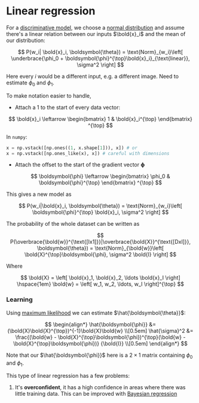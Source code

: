 # Linear regression

For a [discriminative model](202210171323.md), we choose a [normal distribution](202210091114.md)
and assume there's a linear relation between our inputs $\bold{x}_i$ and the
mean of our distribution:

$$
P(w_i| \bold{x}_i, \boldsymbol{\theta}) = \text{Norm}_{w_i}\left[
\underbrace{\phi_0 + \boldsymbol{\phi}^{\top}\bold{x}_i}_{\text{linear}}, \sigma^2
\right]
$$

Here every $i$ would be a different input, e.g. a different image. Need to
estimate $\phi_0$ and $\phi_1$.

To make notation easier to handle,
* Attach a 1 to the start of every data vector:

$$
\bold{x}_i \leftarrow \begin{bmatrix} 1 & \bold{x}_i^{\top} \end{bmatrix} ^{\top}
$$

In `numpy`:

```python
x = np.vstack([np.ones((1, x.shape[1])), x]) # or
x = np.vstack([np.ones_like(x), x]) # careful with dimensions
```

* Attach the offset to the start of the gradient vector $\boldsymbol{\phi}$

$$
\boldsymbol{\phi} \leftarrow \begin{bmatrix} \phi_0 & \boldsymbol{\phi}^{\top} \end{bmatrix} ^{\top}
$$

This gives a new model as

$$
P(w_i|\bold{x}_i, \boldsymbol{\theta}) = \text{Norm}_{w_i}\left[
\boldsymbol{\phi}^{\top} \bold{x}_i, \sigma^2
\right]
$$

The probability of the whole dataset can be written as

$$
P(\overbrace{\bold{w}}^{\text{[Ix1]}}|\overbrace{\bold{X}}^{\text{[DxI]}}, \boldsymbol{\theta}) =
\text{Norm}_{\bold{w}}\left[ \bold{X}^{\top}\boldsymbol{\phi},
\sigma^2 \bold{I} \right]
$$

Where

$$
\bold{X} = \left[ \bold{x}_1, \bold{x}_2, \ldots \bold{x}_I \right]
\hspace{1em}
\bold{w} = \left[ w_1, w_2, \ldots, w_I \right]^{\top}
$$

### Learning

Using [maximum likelihood](202210101331.md) we can estimate $\hat{\boldsymbol{\theta}}$:

$$
\begin{align*}
\hat{\boldsymbol{\phi}} &= (\bold{X}\bold{X}^{\top})^{-1}\bold{X}\bold{w} \\[0.5em]
\hat{\sigma}^2 &= \frac{(\bold{w} - \bold{X}^{\top}\boldsymbol{\phi})^{\top}(\bold{w} - \bold{X}^{\top}\boldsymbol{\phi})}
{\bold{I}} \\[0.5em]
\end{align*}
$$

Note that our $\hat{\boldsymbol{\phi}}$ here is a $2 \times 1$ matrix containing
$\phi_0$ and $\phi_1$.

This type of linear regression has a few problems:
1. It's **overconfident**, it has a high confidence in areas where there was
   little training data. This can be improved with [Bayesian regression](202210241300.md)
